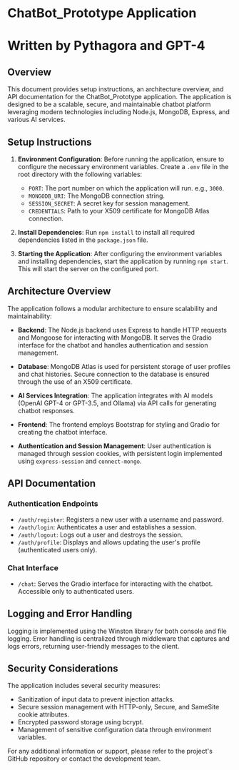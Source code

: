 # ChatBot_Prototype Application

# Written by Pythagora and GPT-4

## Overview

This document provides setup instructions, an architecture overview, and API documentation for the ChatBot_Prototype application. The application is designed to be a scalable, secure, and maintainable chatbot platform leveraging modern technologies including Node.js, MongoDB, Express, and various AI services.

## Setup Instructions

1. **Environment Configuration**: Before running the application, ensure to configure the necessary environment variables. Create a `.env` file in the root directory with the following variables:
   - `PORT`: The port number on which the application will run. e.g., `3000`.
   - `MONGODB_URI`: The MongoDB connection string.
   - `SESSION_SECRET`: A secret key for session management.
   - `CREDENTIALS`: Path to your X509 certificate for MongoDB Atlas connection.

2. **Install Dependencies**: Run `npm install` to install all required dependencies listed in the `package.json` file.

3. **Starting the Application**: After configuring the environment variables and installing dependencies, start the application by running `npm start`. This will start the server on the configured port.

## Architecture Overview

The application follows a modular architecture to ensure scalability and maintainability:

- **Backend**: The Node.js backend uses Express to handle HTTP requests and Mongoose for interacting with MongoDB. It serves the Gradio interface for the chatbot and handles authentication and session management.

- **Database**: MongoDB Atlas is used for persistent storage of user profiles and chat histories. Secure connection to the database is ensured through the use of an X509 certificate.

- **AI Services Integration**: The application integrates with AI models (OpenAI GPT-4 or GPT-3.5, and Ollama) via API calls for generating chatbot responses.

- **Frontend**: The frontend employs Bootstrap for styling and Gradio for creating the chatbot interface.

- **Authentication and Session Management**: User authentication is managed through session cookies, with persistent login implemented using `express-session` and `connect-mongo`.

## API Documentation

### Authentication Endpoints

- `/auth/register`: Registers a new user with a username and password.
- `/auth/login`: Authenticates a user and establishes a session.
- `/auth/logout`: Logs out a user and destroys the session.
- `/auth/profile`: Displays and allows updating the user's profile (authenticated users only).

### Chat Interface

- `/chat`: Serves the Gradio interface for interacting with the chatbot. Accessible only to authenticated users.

## Logging and Error Handling

Logging is implemented using the Winston library for both console and file logging. Error handling is centralized through middleware that captures and logs errors, returning user-friendly messages to the client.

## Security Considerations

The application includes several security measures:
- Sanitization of input data to prevent injection attacks.
- Secure session management with HTTP-only, Secure, and SameSite cookie attributes.
- Encrypted password storage using bcrypt.
- Management of sensitive configuration data through environment variables.

For any additional information or support, please refer to the project's GitHub repository or contact the development team.
